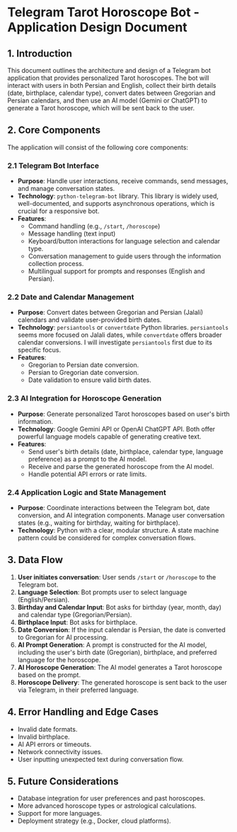 # Telegram Tarot Horoscope Bot - Application Design Document

## 1. Introduction
This document outlines the architecture and design of a Telegram bot application that provides personalized Tarot horoscopes. The bot will interact with users in both Persian and English, collect their birth details (date, birthplace, calendar type), convert dates between Gregorian and Persian calendars, and then use an AI model (Gemini or ChatGPT) to generate a Tarot horoscope, which will be sent back to the user.

## 2. Core Components

The application will consist of the following core components:

### 2.1 Telegram Bot Interface
- **Purpose**: Handle user interactions, receive commands, send messages, and manage conversation states.
- **Technology**: `python-telegram-bot` library. This library is widely used, well-documented, and supports asynchronous operations, which is crucial for a responsive bot.
- **Features**:
    - Command handling (e.g., `/start`, `/horoscope`)
    - Message handling (text input)
    - Keyboard/button interactions for language selection and calendar type.
    - Conversation management to guide users through the information collection process.
    - Multilingual support for prompts and responses (English and Persian).

### 2.2 Date and Calendar Management
- **Purpose**: Convert dates between Gregorian and Persian (Jalali) calendars and validate user-provided birth dates.
- **Technology**: `persiantools` or `convertdate` Python libraries. `persiantools` seems more focused on Jalali dates, while `convertdate` offers broader calendar conversions. I will investigate `persiantools` first due to its specific focus.
- **Features**:
    - Gregorian to Persian date conversion.
    - Persian to Gregorian date conversion.
    - Date validation to ensure valid birth dates.

### 2.3 AI Integration for Horoscope Generation
- **Purpose**: Generate personalized Tarot horoscopes based on user's birth information.
- **Technology**: Google Gemini API or OpenAI ChatGPT API. Both offer powerful language models capable of generating creative text.
- **Features**:
    - Send user's birth details (date, birthplace, calendar type, language preference) as a prompt to the AI model.
    - Receive and parse the generated horoscope from the AI model.
    - Handle potential API errors or rate limits.

### 2.4 Application Logic and State Management
- **Purpose**: Coordinate interactions between the Telegram bot, date conversion, and AI integration components. Manage user conversation states (e.g., waiting for birthday, waiting for birthplace).
- **Technology**: Python with a clear, modular structure. A state machine pattern could be considered for complex conversation flows.

## 3. Data Flow

1. **User initiates conversation**: User sends `/start` or `/horoscope` to the Telegram bot.
2. **Language Selection**: Bot prompts user to select language (English/Persian).
3. **Birthday and Calendar Input**: Bot asks for birthday (year, month, day) and calendar type (Gregorian/Persian).
4. **Birthplace Input**: Bot asks for birthplace.
5. **Date Conversion**: If the input calendar is Persian, the date is converted to Gregorian for AI processing.
6. **AI Prompt Generation**: A prompt is constructed for the AI model, including the user's birth date (Gregorian), birthplace, and preferred language for the horoscope.
7. **AI Horoscope Generation**: The AI model generates a Tarot horoscope based on the prompt.
8. **Horoscope Delivery**: The generated horoscope is sent back to the user via Telegram, in their preferred language.

## 4. Error Handling and Edge Cases
- Invalid date formats.
- Invalid birthplace.
- AI API errors or timeouts.
- Network connectivity issues.
- User inputting unexpected text during conversation flow.

## 5. Future Considerations
- Database integration for user preferences and past horoscopes.
- More advanced horoscope types or astrological calculations.
- Support for more languages.
- Deployment strategy (e.g., Docker, cloud platforms).


